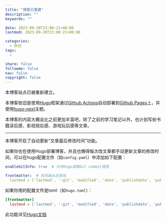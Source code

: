 ```yaml
---
title: "博客已重建"
description: ""
keywords: ""

date: 2023-09-20T23:08:21+08:00
lastmod: 2023-09-20T23:08:21+08:00

categories:
  - 杂记
tags:
  - 

share: false
followme: false
nav: false
copyright: false
---
```


本博客站点已被重新建立。

<!--more-->
本博客依旧是使用[Hugo](https://gihugo.io)框架通过[Github Actions](https://github.com/features/actions)自动部署到[Github Pages](https://pages.github.com/)上，并使用[hugo-next](https://github.com/hugo-next/hugo-theme-next)主题。

本博客的内容大概会比之前更加丰富吧，除了之前的学习笔记以外，也计划写些书籍读后感、影视观后感、游戏玩后感等文章。

---
本博客开启了自动更新“文章最后修改时间”功能。

如果你也在使用Hugo部署博客，并且也懒得每次改文章都手动更新文章的修改时间，可以在hugo配置文件（如`config.yaml`）中添加如下配置：

```yaml
enableGitInfo: true  # 允许Hugo读取Git commit信息

frontmatter:  # 优先级从左到右
  lastmod = ['lastmod', ':git', 'modified', 'date', 'publishdate', 'pubdate', 'published']
```

如果你用的配置文件是toml（如`hugo.toml`）：

```toml
[frontmatter]
  lastmod = ['lastmod', ':git', 'modified', 'date', 'publishdate', 'pubdate', 'published']
```

此功能详见[Hugo文档](https://gohugo.io/getting-started/configuration/#configure-front-matter)
